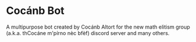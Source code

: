 # Cocánb Bot
A multipurpose bot created by Cocánb Altort for the new math elitism group (a.k.a. thCocáne m'pírno nèc bfèf) discord server and many others.